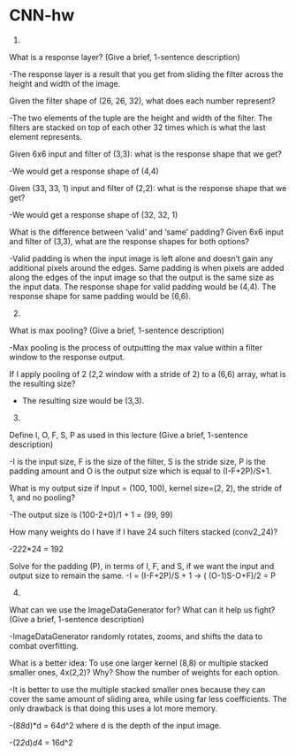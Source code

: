 # CNN-hw

1)
What is a response layer? (Give a brief, 1-sentence description)

-The response layer is a result that you get from sliding the filter across the height and width of the image.

Given the filter shape of (26, 26, 32), what does each number represent?

-The two elements of the tuple are the height and width of the filter. The filters are stacked on top of each other 32 times which is what the last element represents.

Given 6x6 input and filter of (3,3): what is the response shape that we get? 

-We would get a response shape of (4,4)
  
Given (33, 33, 1) input and filter of (2,2): what is the response shape that we get?

-We would get a response shape of (32, 32, 1)

What is the difference between ‘valid’ and ‘same’ padding? Given 6x6 input and filter of (3,3), what are the response shapes for both options?

-Valid padding is when the input image is left alone and doesn’t gain any additional pixels around the edges. Same padding is when pixels are added along the edges of the input image so that the output is the same size as the input data. The response shape for valid padding would be (4,4). The response shape for same padding would be (6,6).

2)
What is max pooling? (Give a brief, 1-sentence description)

-Max pooling is the process of outputting the max value within a filter window to the response output.

If I apply pooling of 2 (2,2 window with a stride of 2) to a (6,6) array, what is the resulting size?

- The resulting size would be (3,3). 

3)
Define I, O, F, S, P as used in this lecture (Give a brief, 1-sentence description)

-I is the input size, F is the size of the filter, S is the stride size, P is the padding amount and O is the output size which is equal to (I-F+2P)/S+1. 

What is my output size if Input = (100, 100), kernel size=(2, 2), the stride of 1, and no pooling?

-The output size is (100-2+0)/1 + 1 = (99, 99)

How many weights do I have if I have 24 such filters stacked (conv2_24)?

-2*2*2*24 = 192

Solve for the padding (P), in terms of I, F, and S, if we want the input and output size to remain the same.
  -I = (I-F+2P)/S + 1 → ( (O-1)S-O+F)/2 = P

4)
What can we use the ImageDataGenerator for? What can it help us fight? (Give a brief, 1-sentence description)

-ImageDataGenerator randomly rotates, zooms, and shifts the data to combat overfitting.

What is a better idea: To use one larger kernel (8,8) or multiple stacked smaller ones, 4x(2,2)? Why? Show the number of weights for each option.

-It is better to use the multiple stacked smaller ones because they can cover the same amount of sliding area, while using far less coefficients. The only drawback is that doing this uses a lot more memory.

-(8*8*d)*d = 64d^2 where d is the depth of the input image.

-(2*2*d)*d*4 = 16d^2

